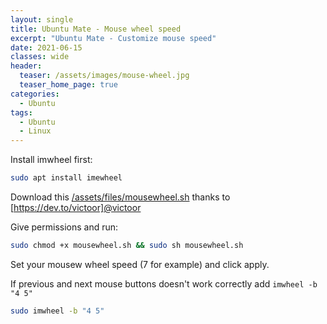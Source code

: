 ```yaml
---
layout: single
title: Ubuntu Mate - Mouse wheel speed
excerpt: "Ubuntu Mate - Customize mouse speed"
date: 2021-06-15
classes: wide
header:
  teaser: /assets/images/mouse-wheel.jpg
  teaser_home_page: true
categories:
  - Ubuntu
tags:
  - Ubuntu
  - Linux
---
```


Install imwheel first:

```bash
sudo apt install imewheel
```

Download this [/assets/files/mousewheel.sh](script) thanks to [https://dev.to/victoor]@victoor


Give permissions and run:

```bash
sudo chmod +x mousewheel.sh && sudo sh mousewheel.sh
```

Set your mousew wheel speed (7 for example) and click apply.

If previous and next mouse buttons doesn't work correctly add `imwheel -b "4 5"`

```bash
sudo imwheel -b "4 5"
```
        